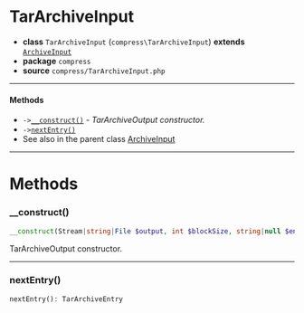 # TarArchiveInput

- **class** `TarArchiveInput` (`compress\TarArchiveInput`) **extends** [`ArchiveInput`](https://github.com/jphp-compiler/jphp/blob/master/exts/jphp-compress-ext/api-docs/classes/compress/ArchiveInput.md)
- **package** `compress`
- **source** `compress/TarArchiveInput.php`

---

#### Methods

- `->`[`__construct()`](#method-__construct) - _TarArchiveOutput constructor._
- `->`[`nextEntry()`](#method-nextentry)
- See also in the parent class [ArchiveInput](https://github.com/jphp-compiler/jphp/blob/master/exts/jphp-compress-ext/api-docs/classes/compress/ArchiveInput.md)

---
# Methods

<a name="method-__construct"></a>

### __construct()
```php
__construct(Stream|string|File $output, int $blockSize, string|null $encoding): void
```
TarArchiveOutput constructor.

---

<a name="method-nextentry"></a>

### nextEntry()
```php
nextEntry(): TarArchiveEntry
```